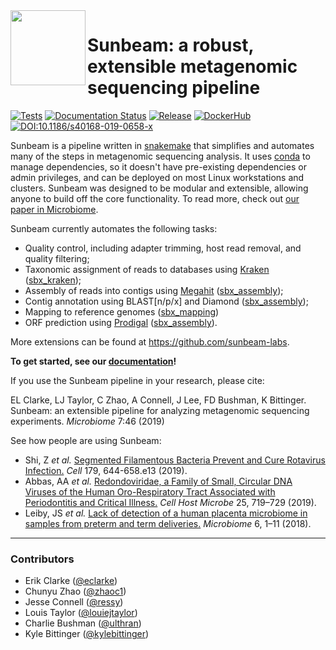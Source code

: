 <img src="docs/images/sunbeam_logo.gif" width=120, height=120 align="left" />

# Sunbeam: a robust, extensible metagenomic sequencing pipeline 

[![Tests](https://github.com/sunbeam-labs/sunbeam/actions/workflows/pr.yml/badge.svg)](https://github.com/sunbeam-labs/sunbeam/actions/workflows/pr.yml)
[![Documentation Status](https://readthedocs.org/projects/sunbeam/badge/?version=stable)](https://sunbeam.readthedocs.io/en/stable/?badge=stable)
[![Release](https://img.shields.io/github/release/sunbeam-labs/sunbeam.svg?style=flat)](https://github.com/sunbeam-labs/sunbeam/releases/latest)
[![DockerHub](https://img.shields.io/docker/pulls/sunbeamlabs/sunbeam)](https://hub.docker.com/repository/docker/sunbeamlabs/sunbeam/)
[![DOI:10.1186/s40168-019-0658-x](https://img.shields.io/badge/Published%20in-Microbiome-1abc9c.svg)](https://doi.org/10.1186/s40168-019-0658-x)

Sunbeam is a pipeline written in [snakemake](http://snakemake.readthedocs.io) that simplifies and automates many of the steps in metagenomic sequencing analysis. It uses [conda](http://conda.io) to manage dependencies, so it doesn't have pre-existing dependencies or admin privileges, and can be deployed on most Linux workstations and clusters. Sunbeam was designed to be modular and extensible, allowing anyone to build off the core functionality. To read more, check out [our paper in Microbiome](https://microbiomejournal.biomedcentral.com/articles/10.1186/s40168-019-0658-x).

Sunbeam currently automates the following tasks:

* Quality control, including adapter trimming, host read removal, and quality filtering;
* Taxonomic assignment of reads to databases using [Kraken](https://github.com/DerrickWood/kraken) ([sbx_kraken](https://github.com/sunbeam-labs/sbx_kraken));
* Assembly of reads into contigs using [Megahit](https://github.com/voutcn/megahit) ([sbx_assembly](https://github.com/sunbeam-labs/sbx_assembly));
* Contig annotation using BLAST[n/p/x] and Diamond ([sbx_assembly](https://github.com/sunbeam-labs/sbx_assembly));
* Mapping to reference genomes ([sbx_mapping](https://))
* ORF prediction using [Prodigal](https://github.com/hyattpd/Prodigal) ([sbx_assembly](https://github.com/sunbeam-labs/sbx_assembly)).

More extensions can be found at https://github.com/sunbeam-labs.

**To get started, see our [documentation](http://sunbeam.readthedocs.io)!**

If you use the Sunbeam pipeline in your research, please cite: 

EL Clarke, LJ Taylor, C Zhao, A Connell, J Lee, FD Bushman, K Bittinger. Sunbeam: an extensible pipeline for analyzing metagenomic sequencing experiments. *Microbiome* 7:46 (2019)

See how people are using Sunbeam:

- Shi, Z *et al.* [Segmented Filamentous Bacteria Prevent and Cure Rotavirus Infection.](https://www.sciencedirect.com/science/article/pii/S0092867419310797) *Cell* 179, 644-658.e13 (2019).
- Abbas, AA *et al.* [Redondoviridae, a Family of Small, Circular DNA Viruses of the Human Oro-Respiratory Tract Associated with Periodontitis and Critical Illness.](https://www.sciencedirect.com/science/article/pii/S1931312819301714) *Cell Host Microbe* 25, 719–729 (2019).
- Leiby, JS *et al.* [Lack of detection of a human placenta microbiome in samples from preterm and term deliveries.](https://microbiomejournal.biomedcentral.com/articles/10.1186/s40168-018-0575-4) *Microbiome* 6, 1–11 (2018).

------

### Contributors

- Erik Clarke ([@eclarke](https://github.com/eclarke))
- Chunyu Zhao ([@zhaoc1](https://github.com/zhaoc1))
- Jesse Connell ([@ressy](https://github.com/ressy))
- Louis Taylor ([@louiejtaylor](https://github.com/louiejtaylor))
- Charlie Bushman ([@ulthran](https://github.com/ulthran))
- Kyle Bittinger ([@kylebittinger](https://github.com/kylebittinger))

